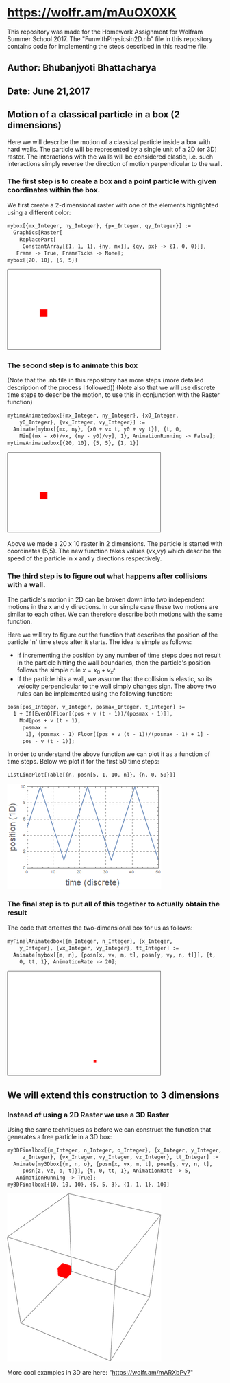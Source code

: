 # https://wolfr.am/mAuOX0XK

This repository was made for the Homework Assignment for Wolfram Summer School 2017.
The "FunwithPhysicsin2D.nb" file in this repository contains code for implementing
the steps described in this readme file.

## Author: Bhubanjyoti Bhattacharya
## Date: June 21,2017

## Motion of a classical particle in a box (2 dimensions)

Here we will describe the motion of a classical particle inside a box with hard walls.
The particle will be represented by a single unit of a 2D (or 3D) raster. The interactions
with the walls will be considered elastic, i.e. such interactions simply reverse the direction
of motion perpendicular to the wall.

### The first step is to create a box and a point particle with given coordinates within the box.

We first create a 2-dimensional raster with one of the elements highlighted using a different color:
```
mybox[{mx_Integer, ny_Integer}, {px_Integer, qy_Integer}] := 
  Graphics[Raster[
    ReplacePart[
     ConstantArray[{1, 1, 1}, {ny, mx}], {qy, px} -> {1, 0, 0}]], 
   Frame -> True, FrameTicks -> None];
mybox[{20, 10}, {5, 5}]
```
![screenshot](Fig1.png)

### The second step is to animate this box

(Note that the .nb file in this repository has more steps (more detailed description of the process I followed))
(Note also that we will use discrete time steps to describe the motion, to use this in conjunction with the Raster function)

```
mytimeAnimatedbox[{mx_Integer, ny_Integer}, {x0_Integer, 
    y0_Integer}, {vx_Integer, vy_Integer}] := 
  Animate[mybox[{mx, ny}, {x0 + vx t, y0 + vy t}], {t, 0, 
    Min[(mx - x0)/vx, (ny - y0)/vy], 1}, AnimationRunning -> False];
mytimeAnimatedbox[{20, 10}, {5, 5}, {1, 1}]
```
![animated_figure](Fig2.gif)

Above we made a 20 x 10 raster in 2 dimensions. The particle is started with coordinates (5,5).
The new function takes values (vx,vy) which describe the speed of the particle in x and y directions respectively.

### The third step is to figure out what happens after collisions with a wall.

The particle's motion in 2D can be broken down into two independent motions in the x and y directions.
In our simple case these two motions are similar to each other. We can therefore describe both motions 
with the same function.

Here we will try to figure out the function that describes the position of the particle 'n' time steps after it starts.
The idea is simple as follows:
* If incrementing the position by any number of time steps does not result in the particle hitting the wall boundaries,
then the particle's position follows the simple rule $x = x_0 + v_x t$
* If the particle hits a wall, we assume that the collision is elastic, so its velocity perpendicular to the wall 
simply changes sign. 
The above two rules can be implemented using the following function:
```
posn[pos_Integer, v_Integer, posmax_Integer, t_Integer] := 
  1 + If[EvenQ[Floor[(pos + v (t - 1))/(posmax - 1)]], 
    Mod[pos + v (t - 1), 
     posmax - 
      1], (posmax - 1) Floor[(pos + v (t - 1))/(posmax - 1) + 1] - 
     pos - v (t - 1)];
```

In order to understand the above function we can plot it as a function of time steps. Below
we plot it for the first 50 time steps:
```
ListLinePlot[Table[{n, posn[5, 1, 10, n]}, {n, 0, 50}]]
```
![position_vs_time plot](Fig3.png)

### The final step is to put all of this together to actually obtain the result

The code that crteates the two-dimensional box for us as follows:
```
myFinalAnimatedbox[{m_Integer, n_Integer}, {x_Integer, 
    y_Integer}, {vx_Integer, vy_Integer}, tt_Integer] := 
  Animate[mybox[{m, n}, {posn[x, vx, m, t], posn[y, vy, n, t]}], {t, 
    0, tt, 1}, AnimationRate -> 20];
```
![final_animated_figure](Fig4.gif)

## We will extend this construction to 3 dimensions

### Instead of using a 2D Raster we use a 3D Raster

Using the same techniques as before we can construct the function that generates a free particle in a 3D box:
```
my3DFinalbox[{m_Integer, n_Integer, o_Integer}, {x_Integer, y_Integer,
     z_Integer}, {vx_Integer, vy_Integer, vz_Integer}, tt_Integer] := 
  Animate[my3Dbox[{m, n, o}, {posn[x, vx, m, t], posn[y, vy, n, t], 
     posn[z, vz, o, t]}], {t, 0, tt, 1}, AnimationRate -> 5, 
   AnimationRunning -> True];
my3DFinalbox[{10, 10, 10}, {5, 5, 3}, {1, 1, 1}, 100]
```
![3D_animated_figure](Fig5.gif)

More cool examples in 3D are here: "https://wolfr.am/mARXbPv7"